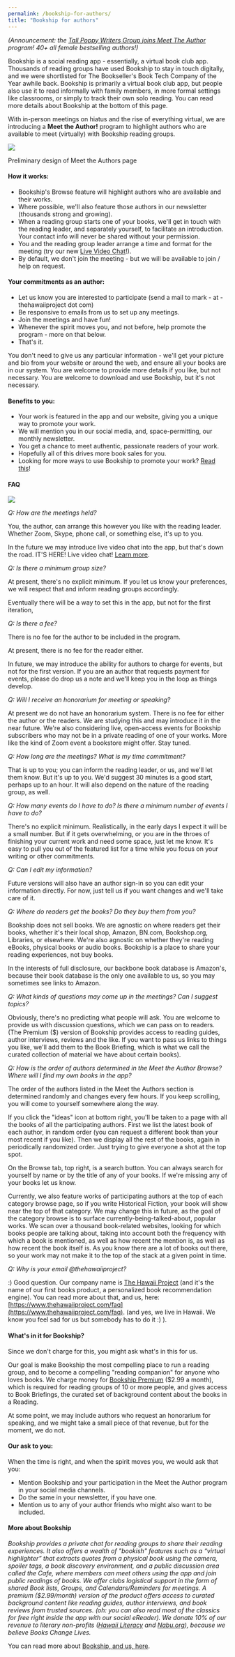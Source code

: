 ```yaml
---
permalink: /bookship-for-authors/
title: "Bookship for authors"
---
```


_(Announcement: the [Tall Poppy Writers Group joins Meet The Author](https://tallpoppies.org/wp-content/uploads/2021/01/TPW-Bookship-Release.pdf) program! 40+ all female bestselling authors!)_

Bookship is a social reading app - essentially, a virtual book club app. Thousands of reading groups have used Bookship to stay in touch digitally, and we were shortlisted for The Bookseller's Book Tech Company of the Year awhile back. Bookship is primarily a virtual book club app, but people also use it to read informally with family members, in more formal settings like classrooms, or simply to track their own solo reading. You can read more details about Bookship at the bottom of this page.

With in-person meetings on hiatus and the rise of everything virtual, we are introducing a **Meet the Author!** program to highlight authors who are available to meet (virtually) with Bookship reading groups.

![](/assets/images/Screen-Shot-2020-10-29-at-1.44.03-PM.png)

Preliminary design of Meet the Authors page

#### How it works:

- Bookship's Browse feature will highlight authors who are available and their works.
- Where possible, we'll also feature those authors in our newsletter (thousands strong and growing).
- When a reading group starts one of your books, we'll get in touch with the reading leader, and separately yourself, to facilitate an introduction. Your contact info will never be shared without your permission.
- You and the reading group leader arrange a time and format for the meeting (try our new [Live Video Chat](https://blog.bookshipapp.com/2021/03/11/%f0%9f%8e%a6%f0%9f%8e%ac%f0%9f%93%96-are-you-not-entertained-live-video-in-bookship-march-2021/)!).
- By default, we don't join the meeting - but we will be available to join / help on request.

#### Your commitments as an author:

- Let us know you are interested to participate (send a mail to mark - at - thehawaiiproject dot com)
- Be responsive to emails from us to set up any meetings.
- Join the meetings and have fun!
- Whenever the spirit moves you, and not before, help promote the program - more on that below.
- That's it.

You don't need to give us any particular information - we'll get your picture and bio from your website or around the web, and ensure all your books are in our system. You are welcome to provide more details if you like, but not necessary. You are welcome to download and use Bookship, but it's not necessary.

#### Benefits to you:

- Your work is featured in the app and our website, giving you a unique way to promote your work.
- We will mention you in our social media, and, space-permitting, our monthly newsletter.
- You get a chance to meet authentic, passionate readers of your work.
- Hopefully all of this drives more book sales for you.
- Looking for more ways to use Bookship to promote your work? [Read this](https://blog.bookshipapp.com/2021/04/13/how-to-use-bookship-to-connect-with-readers/)!

#### FAQ

![](/assets/images/12_Video_iPhoneXs_framed-473x1024.png)

_Q: How are the meetings held?_

You, the author, can arrange this however you like with the reading leader. Whether Zoom, Skype, phone call, or something else, it's up to you.

In the future we may introduce live video chat into the app, but that's down the road. IT'S HERE! Live video chat! [Learn more](https://blog.bookshipapp.com/2021/03/11/%f0%9f%8e%a6%f0%9f%8e%ac%f0%9f%93%96-are-you-not-entertained-live-video-in-bookship-march-2021/).

_Q: Is there a minimum group size?_

At present, there's no explicit minimum. If you let us know your preferences, we will respect that and inform reading groups accordingly.

Eventually there will be a way to set this in the app, but not for the first iteration,

_Q: Is there a fee?_

There is no fee for the author to be included in the program.

At present, there is no fee for the reader either.

In future, we may introduce the ability for authors to charge for events, but not for the first version. If you are an author that requests payment for events, please do drop us a note and we'll keep you in the loop as things develop.

_Q: Will I receive an honorarium for meeting or speaking?_

At present we do not have an honorarium system. There is no fee for either the author or the readers. We are studying this and may introduce it in the near future. We're also considering live, open-access events for Bookship subscribers who may not be in a private reading of one of your works. More like the kind of Zoom event a bookstore might offer. Stay tuned.

_Q: How long are the meetings? What is my time commitment?_

That is up to you; you can inform the reading leader, or us, and we'll let them know. But it's up to you. We'd suggest 30 minutes is a good start, perhaps up to an hour. It will also depend on the nature of the reading group, as well.

_Q: How many events do I have to do? Is there a minimum number of events I have to do?_

There's no explicit minimum. Realistically, in the early days I expect it will be a small number. But if it gets overwhelming, or you are in the throes of finishing your current work and need some space, just let me know. It's easy to pull you out of the featured list for a time while you focus on your writing or other commitments.

_Q: Can I edit my information?_

Future versions will also have an author sign-in so you can edit your information directly. For now, just tell us if you want changes and we'll take care of it.

_Q: Where do readers get the books? Do they buy them from you?_

Bookship does not sell books. We are agnostic on where readers get their books, whether it's their local shop, Amazon, BN.com, Bookshop.org, Libraries, or elsewhere. We're also agnostic on whether they're reading eBooks, physical books or audio books. Bookship is a place to share your reading experiences, not buy books.

In the interests of full disclosure, our backbone book database is Amazon's, because their book database is the only one available to us, so you may sometimes see links to Amazon.

_Q: What kinds of questions may come up in the meetings? Can I suggest topics?_

Obviously, there's no predicting what people will ask. You are welcome to provide us with discussion questions, which we can pass on to readers. (The Premium ($) version of Bookship provides access to reading guides, author interviews, reviews and the like. If you want to pass us links to things you like, we'll add them to the Book Briefing, which is what we call the curated collection of material we have about certain books).

_Q: How is the order of authors determined in the Meet the Author Browse? Where will I find my own books in the app?_

The order of the authors listed in the Meet the Authors section is determined randomly and changes every few hours. If you keep scrolling, you will come to yourself somewhere along the way.

If you click the "ideas" icon at bottom right, you'll be taken to a page with all the books of all the participating authors. First we list the latest book of each author, in random order (you can request a different book than your most recent if you like). Then we display all the rest of the books, again in periodically randomized order. Just trying to give everyone a shot at the top spot.

On the Browse tab, top right, is a search button. You can always search for yourself by name or by the title of any of your books. If we're missing any of your books let us know.

Currently, we also feature works of participating authors at the top of each category browse page, so if you write Historical Fiction, your book will show near the top of that category. We may change this in future, as the goal of the category browse is to surface currently-being-talked-about, popular works. We scan over a thousand book-related websites, looking for which books people are talking about, taking into account both the frequency with which a book is mentioned, as well as how recent the mention is, as well as how recent the book itself is. As you know there are a lot of books out there, so your work may not make it to the top of the stack at a given point in time.

_Q: Why is your email @thehawaiiproject?_

:) Good question. Our company name is [The Hawaii Project](https://www.thehawaiiproject.com) (and it's the name of our first books product, a personalized book recommendation engine). You can read more about that, and us, here: [https://www.thehawaiiproject.com/faq](https://www.thehawaiiproject.com/faq). (and yes, we live in Hawaii. We know you feel sad for us but somebody has to do it :) ).

#### What's in it for Bookship?

Since we don't charge for this, you might ask what's in this for us.

Our goal is make Bookship the most compelling place to run a reading group, and to become a compelling "reading companion" for anyone who loves books. We charge money for [Bookship Premium](https://bookship.app.link/VdxysPq5Wab) ($2.99 a month), which is required for reading groups of 10 or more people, and gives access to Book Briefings, the curated set of background content about the books in a Reading.

At some point, we may include authors who request an honorarium for speaking, and we might take a small piece of that revenue, but for the moment, we do not.

#### Our ask to you:

When the time is right, and when the spirit moves you, we would ask that you:

- Mention Bookship and your participation in the Meet the Author program in your social media channels.
- Do the same in your newsletter, if you have one.
- Mention us to any of your author friends who might also want to be included.

#### More about Bookship

_Bookship provides a private chat for reading groups to share their reading experiences. It also offers a wealth of "bookish" features such as a “virtual highlighter” that extracts quotes from a physical book using the camera, spoiler tags, a book discovery environment, and a public discussion area called the Cafe, where members can meet others using the app and join public readings of books. We offer clubs logistical support in the form of shared Book lists, Groups, and Calendars/Reminders for meetings. A premium ($2.99/month) version of the product offers access to curated background content like reading guides, author interviews, and book reviews from trusted sources. (oh: you can also read most of the classics for free right inside the app with our social eReader). We donate 10% of our revenue to literary non-profits ([Hawaii Literacy](http://www.hawaiiliteracy.org/) and [Nabu.org](http://nabu.org/)), because we believe Books Change Lives._ 

You can read more about [Bookship, and us, here](https://www.bookshipapp.com/#/about).
